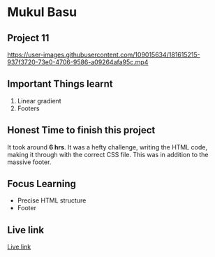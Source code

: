 # Mukul Basu

## Project 11


https://user-images.githubusercontent.com/109015634/181615215-937f3720-73e0-4706-9586-a09264afa95c.mp4


## Important Things learnt 
1. Linear gradient
2. Footers

## Honest Time to finish this project

It took around **6 hrs**. It was a hefty challenge, writing the HTML code, making it through with the correct CSS file. This was in addition to the massive footer.

## Focus Learning
- Precise HTML structure
- Footer

## Live link

[Live link](https://project11-nu.vercel.app/)


